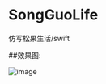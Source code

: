 # SongGuoLife
仿写松果生活/swift

##效果图:

![image](https://github.com/liangBaiJinWithOutHead/SongGuoLife/blob/master/SongguoLife.gif?raw=true)
